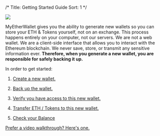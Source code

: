 /*
Title: Getting Started Guide
Sort: 1
*/

![](https://s3.amazonaws.com/groovehq/uploaded/u69bid7b81o6arx56zxwo67txvl9v6ls82ma49r2li4tocdm6t?1498421641)

MyEtherWallet gives you the ability to generate new wallets so you can store your ETH &amp; Tokens yourself, not on an exchange. This process happens entirely on your computer, not our servers. We are not a web wallet. We are a client-side interface that allows you to interact with the Ethereum blockchain. We never save, store, or transmit any sensitive information ever.  <strong class="text-danger">Therefore, when you generate a new wallet, you are responsible for safely backing it up.</strong>

In order to get started:

1. [Create a new wallet.](https://myetherwallet.groovehq.com/knowledge_base/topics/how-do-i-create-a-new-wallet)

2. [Back up the wallet.](https://myetherwallet.groovehq.com/knowledge_base/topics/how-do-i-save-slash-backup-my-wallet)

3. [Verify you have access to this new wallet.](https://myetherwallet.groovehq.com/knowledge_base/topics/how-do-i-verify-i-have-access-to-my-new-wallet)

4. [Transfer ETH / Tokens to this new wallet.](https://myetherwallet.groovehq.com/knowledge_base/topics/where-can-i-buy-or-sell-my-eth-or-tokens)

5. [Check your Balance](https://myetherwallet.groovehq.com/knowledge_base/topics/how-do-i-check-the-balance-of-my-account)

<p><a href="https://youtu.be/phht73IvUDI?t=58" target="_blank">Prefer a video walkthrough? Here's one.</a></p>
